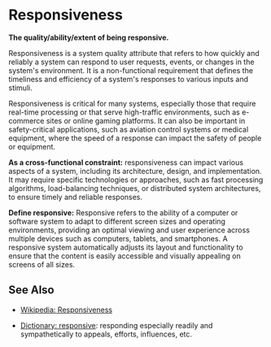 # Responsiveness

**The quality/ability/extent of being responsive.**

<span data-chatgpt-prompt="explain responsiveness (system quality attribute, non-functional requirement, cross-functional constraint)">

Responsiveness is a system quality attribute that refers to how quickly and reliably a system can respond to user requests, events, or changes in the system's environment. It is a non-functional requirement that defines the timeliness and efficiency of a system's responses to various inputs and stimuli.

Responsiveness is critical for many systems, especially those that require real-time processing or that serve high-traffic environments, such as e-commerce sites or online gaming platforms. It can also be important in safety-critical applications, such as aviation control systems or medical equipment, where the speed of a response can impact the safety of people or equipment.

**As a cross-functional constraint:** responsiveness can impact various aspects of a system, including its architecture, design, and implementation. It may require specific technologies or approaches, such as fast processing algorithms, load-balancing techniques, or distributed system architectures, to ensure timely and reliable responses.


</span>

**Define responsive:** <span data-chatgpt-prompt="define responsive (computers and software)">Responsive refers to the ability of a computer or software system to adapt to different screen sizes and operating environments, providing an optimal viewing and user experience across multiple devices such as computers, tablets, and smartphones. A responsive system automatically adjusts its layout and functionality to ensure that the content is easily accessible and visually appealing on screens of all sizes.</span>

## See Also

* [Wikipedia: Responsiveness](https://wikipedia.org/wiki/Responsiveness)

* [Dictionary: responsive](https://www.dictionary.com/browse/responsive): responding especially readily and sympathetically to appeals, efforts, influences, etc.
